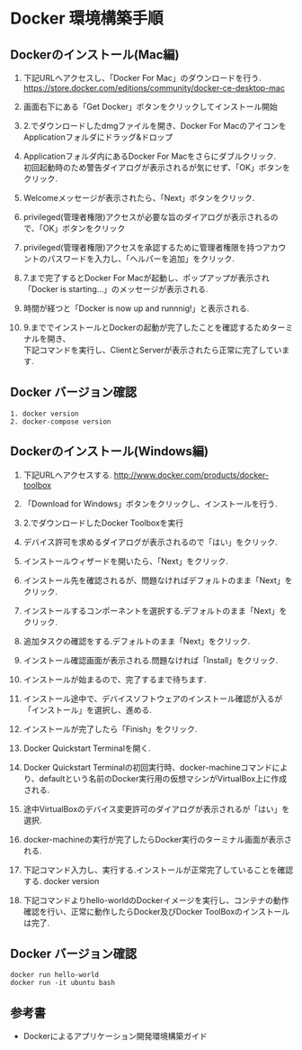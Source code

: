 # Docker 環境構築手順

## Dockerのインストール(Mac編)

1. 下記URLへアクセスし、「Docker For Mac」のダウンロードを行う.
 https://store.docker.com/editions/community/docker-ce-desktop-mac

2. 画面右下にある「Get Docker」ボタンをクリックしてインストール開始

3. 2.でダウンロードしたdmgファイルを開き、Docker For MacのアイコンをApplicationフォルダにドラッグ&ドロップ

4. Applicationフォルダ内にあるDocker For Macをさらにダブルクリック.  
初回起動時のため警告ダイアログが表示されるが気にせず、「OK」ボタンをクリック.

5. Welcomeメッセージが表示されたら、「Next」ボタンをクリック.

6. privileged(管理者権限)アクセスが必要な旨のダイアログが表示されるので、「OK」ボタンをクリック

7. privileged(管理者権限)アクセスを承認するために管理者権限を持つアカウントのパスワードを入力し、「ヘルパーを追加」をクリック.

8. 7.まで完了するとDocker For Macが起動し、ポップアップが表示され「Docker is starting...」のメッセージが表示される.

9. 時間が経つと「Docker is now up and runnnig!」と表示される.

10. 9.まででインストールとDockerの起動が完了したことを確認するためターミナルを開き、  
下記コマンドを実行し、ClientとServerが表示されたら正常に完了しています.

## Docker バージョン確認
```
1. docker version
2. docker-compose version
```

## Dockerのインストール(Windows編)

1. 下記URLへアクセスする.
 http://www.docker.com/products/docker-toolbox

2. 「Download for Windows」ボタンをクリックし、インストールを行う.

3. 2.でダウンロードしたDocker Toolboxを実行

4. デバイス許可を求めるダイアログが表示されるので「はい」をクリック.

5. インストールウィザードを開いたら、「Next」をクリック.

6. インストール先を確認されるが、問題なければデフォルトのまま「Next」をクリック.

7. インストールするコンポーネントを選択する.デフォルトのまま「Next」をクリック.

8. 追加タスクの確認をする.デフォルトのまま「Next」をクリック.

9. インストール確認画面が表示される.問題なければ「Install」をクリック.

10. インストールが始まるので、完了するまで待ちます.

11. インストール途中で、デバイスソフトウェアのインストール確認が入るが「インストール」を選択し、進める.

12. インストールが完了したら「Finish」をクリック.

13. Docker Quickstart Terminalを開く.

14. Docker Quickstart Terminalの初回実行時、docker-machineコマンドにより、defaultという名前のDocker実行用の仮想マシンがVirtualBox上に作成される.

15. 途中VirtualBoxのデバイス変更許可のダイアログが表示されるが「はい」を選択.

16. docker-machineの実行が完了したらDocker実行のターミナル画面が表示される.

17. 下記コマンド入力し、実行する.インストールが正常完了していることを確認する.
 docker version

18. 下記コマンドよりhello-worldのDockerイメージを実行し、コンテナの動作確認を行い、正常に動作したらDocker及びDocker ToolBoxのインストールは完了.

## Docker バージョン確認
```
docker run hello-world
docker run -it ubuntu bash
```

## 参考書
+ Dockerによるアプリケーション開発環境構築ガイド
